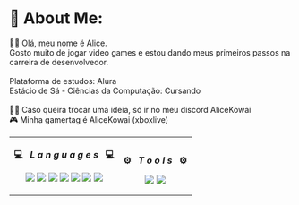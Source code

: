 # 💫 About Me:
👋🏼 Olá, meu nome é Alice. <br>Gosto muito de jogar video games e estou dando meus primeiros passos na carreira de desenvolvedor.<br>
<br>
Plataforma de estudos: Alura <br/>
Estácio de Sá - Ciências da Computação: Cursando
</br>
<br>
🍷🗿 Caso queira trocar uma ideia, só ir no meu discord AliceKowai<br>
🎮 Minha gamertag é AliceKowai (xboxlive)
<br/>
<table>
    <th>
      <p align="center">
        <p align="center">💻&ensp; <i>L a n g u a g e s</i> &ensp;💻</p>
        <img src="https://img.shields.io/badge/html5-%23E34F26.svg?style=for-the-badge&logo=html5&logoColor=white" />
        <img src="https://img.shields.io/badge/css3-%231572B6.svg?style=for-the-badge&logo=css3&logoColor=white" /> 
        <img src="https://img.shields.io/badge/javascript-%23323330.svg?style=for-the-badge&logo=javascript&logoColor=%23F7DF1E" />
        <img src="https://img.shields.io/badge/GIT-E44C30?style=for-the-badge&logo=git&logoColor=white" />
        <img src="https://img.shields.io/badge/Bootstrap-563D7C?style=for-the-badge&logo=bootstrap&logoColor=white" />
        <img src="https://img.shields.io/badge/React-20232A?style=for-the-badge&logo=react&logoColor=61DAFB" />
        <img src="https://img.shields.io/badge/React_Native-20232A?style=for-the-badge&logo=react&logoColor=61DAFB" />
      </p>
    </th>
    <th>
      <p align="center">
      <p align="center">⚙️&ensp; <i>T o o l s</i> &ensp;⚙️</p>
        <img src="https://img.shields.io/badge/Visual_Studio_Code-0078D4?style=for-the-badge&logo=visual%20studio%20code&logoColor=white" />
        <img src="https://img.shields.io/badge/GitHub-100000?style=for-the-badge&logo=github&logoColor=white" />
    </th>
  </table>





<!-- Proudly created with GPRM ( https://gprm.itsvg.in ) -->
